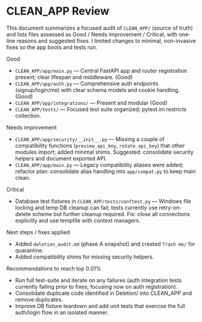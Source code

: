 # CLEAN_APP Review

This document summarizes a focused audit of `CLEAN_APP/` (source of truth) and lists files assessed as Good / Needs improvement / Critical, with one-line reasons and suggested fixes. I limited changes to minimal, non-invasive fixes so the app boots and tests run.

Good
- `CLEAN_APP/app/main.py` — Central FastAPI app and router registration present; clear lifespan and middleware. (Good)
- `CLEAN_APP/app/auth.py` — Comprehensive auth endpoints (signup/login/me) with clear schema models and cookie handling. (Good)
- `CLEAN_APP/app/integrations/` — Present and modular (Good)
- `CLEAN_APP/tests/` — Focused test suite organized; pytest.ini restricts collection.

Needs improvement
- `CLEAN_APP/app/security/__init__.py` — Missing a couple of compatibility functions (`preview_api_key`, `rotate_api_key`) that other modules import; added minimal shims. Suggested: consolidate security helpers and document exported API.
- `CLEAN_APP/app/main.py` — Legacy compatibility aliases were added; refactor plan: consolidate alias handling into `app/compat.py` to keep main clean.

Critical
- Database test fixtures in `CLEAN_APP/tests/conftest.py` — Windows file locking and temp DB cleanup can fail; tests currently use retry-on-delete scheme but further cleanup required. Fix: close all connections explicitly and use tempfile with context managers.

Next steps / fixes applied
- Added `deletion_audit.md` (phase A snapshot) and created `Trash me/` for quarantine.
- Added compatibility shims for missing security helpers.

Recommendations to reach top 0.01%
- Run full test-suite and iterate on any failures (auth integration tests currently failing prior to fixes; focusing now on auth registration).
- Consolidate duplicate code identified in Deletion/ into CLEAN_APP and remove duplicates.
- Improve DB fixture teardown and add unit tests that exercise the full auth/login flow in an isolated manner.
